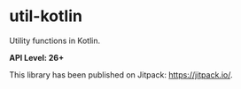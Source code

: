 # util-kotlin
Utility functions in Kotlin.

**API Level: 26+**

This library has been published on Jitpack: https://jitpack.io/.